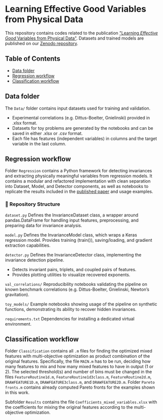 # Learning Effective Good Variables from Physical Data

This repository contains codes related to the publication ["Learning _Effective Good_ Variables from Physical Data"](https://www.mdpi.com/2504-4990/6/3/77). Datasets and trained models are published on our [Zenodo repository](https://doi.org/10.5281/zenodo.10406490).

## Table of Contents

- [Data folder](#data-folder)
- [Regression workflow](#regression-workflow)
- [Classification workflow](#classification-workflow)

## Data folder

The `Data/` folder contains input datasets used for training and validation.

- Experimental correlations (e.g. Dittus-Boelter, Gnielinski) provided in .xlsx format.
- Datasets for toy problems are generated by the notebooks and can be saved in either .xlsx or .csv format.
- Each file has features (independent variables) in columns and the target variable in the last column.

## Regression workflow

Folder `Regression` contains a Python framework for detecting invariances and extracting physically meaningful variables from regression models.
It contains a modular and refactored implementation with clean separation into Dataset, Model, and Detector components, as well as notebooks to replicate the results included in the [published paper](https://www.mdpi.com/2504-4990/6/3/77) and usage examples.

### 📂 Repository Structure

`dataset.py`
Defines the InvarianceDataset class, a wrapper around pandas.DataFrame for handling input features, preprocessing, and preparing data for invariance analysis.

`model.py`
Defines the InvarianceModel class, which wraps a Keras regression model.
Provides training (train()), saving/loading, and gradient extraction capabilities.

`detector.py`
Defines the InvarianceDetector class, implementing the invariance detection pipeline.

- Detects invariant pairs, triplets, and coupled pairs of features.
- Provides plotting utilities to visualize recovered exponents.

`val_correlations/`
Reproducibility notebooks validating the pipeline on known benchmark correlations (e.g. Dittus-Boelter, Gnielinski, Newton’s gravitation).

`toy_models/`
Example notebooks showing usage of the pipeline on synthetic functions, demonstrating its ability to recover hidden invariances.

`requirements.txt`
Dependencies for installing a dedicated virtual environment.

## Classification workflow

Folder `Classification` contains all `.m` files for finding the optimized mixed features with multi-objective optimization as product combination of the original features. Specifically, the file `MAIN.m` has to be run, deciding how many features to mix and how many mixed features to have in output (1 or 2). The selected threshold(s) and number of bins must be changed in the files `FeatureRoutine1d.m`, `FeatureRoutine1d3class.m`, `FeatureRoutine2d.m`, `DRAWFEATURE1D.m`, `DRAWFEATURE3class.m`, and `DRAWFEATURE2D.m`. Folder `Pareto fronts.m` contains already computed Pareto fronts for the examples shown in this work.

Subfolder `Results` contains the file `Coefficients_mixed_variables.xlsx` with the coefficients for mixing the original features according to the multi-objective optimization.